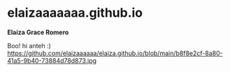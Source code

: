# elaizaaaaaaa.github.io
**Elaiza Grace Romero**

Boo! hi anteh :)
https://github.com/elaizaaaaaa/elaiza.github.io/blob/main/b8f8e2cf-8a80-41a5-9b40-73884d78d873.jpg
